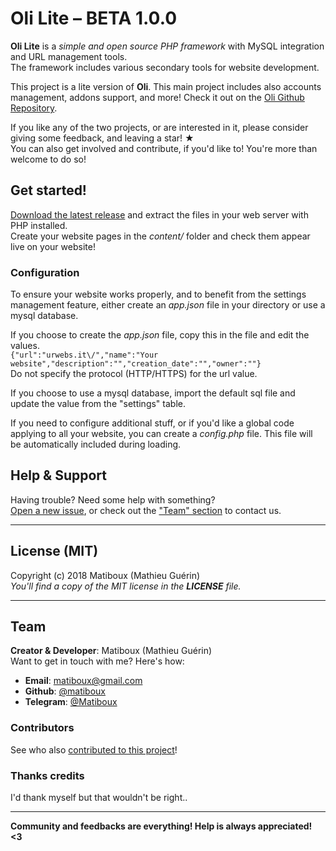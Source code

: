 # Oli Lite – BETA 1.0.0

**Oli Lite** is a *simple and open source PHP framework* with MySQL integration and URL management tools.  
The framework includes various secondary tools for website development.

This project is a lite version of **Oli**. This main project includes also accounts management, addons support, and more!
Check it out on the [Oli Github Repository](https://github.com/matiboux/Oli/).

If you like any of the two projects, or are interested in it, please consider giving some feedback, and leaving a star! ★  
You can also get involved and contribute, if you'd like to! You're more than welcome to do so!

## Get started!

[Download the latest release](https://github.com/matiboux/Oli/releases/latest) and extract the files in your web server with PHP installed.  
Create your website pages in the *content/* folder and check them appear live on your website!

### Configuration

To ensure your website works properly, and to benefit from the settings management feature, either create an *app.json* file in your directory or use a mysql database.

If you choose to create the *app.json* file, copy this in the file and edit the values.  
`{"url":"urwebs.it\/","name":"Your website","description":"","creation_date":"","owner":""}`  
Do not specify the protocol (HTTP/HTTPS) for the url value.

If you choose to use a mysql database, import the default sql file and update the value from the "settings" table.

If you need to configure additional stuff, or if you'd like a global code applying to all your website, you can create a *config.php* file. This file will be automatically included during loading.

## Help & Support

Having trouble? Need some help with something?  
[Open a new issue](https://github.com/matiboux/Oli/issues/new), or check out the ["Team" section](#team) to contact us.

---

## License (MIT)

Copyright (c) 2018 Matiboux (Mathieu Guérin)  
*You'll find a copy of the MIT license in the **LICENSE** file.*

---

## Team

**Creator & Developer**: Matiboux (Mathieu Guérin)  
Want to get in touch with me? Here's how:
 - **Email**: [matiboux@gmail.com](mailto:matiboux@gmail.com)
 - **Github**: [@matiboux](https://github.com/matiboux)
 - **Telegram**: [@Matiboux](https://t.me/Matiboux)
 
### Contributors

See who also [contributed to this project](https://github.com/matiboux/Oli/blob/master/CONTRIBUTORS.md)!

### Thanks credits

I'd thank myself but that wouldn't be right..

---

**Community and feedbacks are everything! Help is always appreciated! <3**
